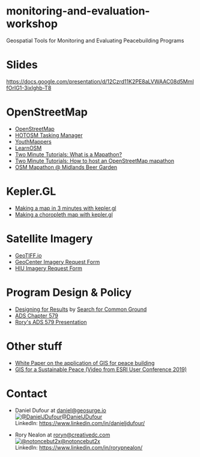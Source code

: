 # monitoring-and-evaluation-workshop
Geospatial Tools for Monitoring and Evaluating Peacebuilding Programs

# Slides
https://docs.google.com/presentation/d/12Czrd11K2PE8aLVWAAC08d5MmIfOrIG1-3ixIghb-T8

# OpenStreetMap
- [OpenStreetMap](https://openstreetmap.org)
- [HOTOSM Tasking Manager](https://tasks.hotosm.org)
- [YouthMappers](https://www.youthmappers.org/)
- [LearnOSM](https://learnosm.org/en/)
- [Two Minute Tutorials: What is a Mapathon?](https://youtu.be/pAcsCmvG2hs)
- [Two Minute Tutorials: How to host an OpenStreetMap mapathon](https://youtu.be/njxePdKn1pI)
- [OSM Mapathon @ Midlands Beer Garden](https://www.eventbrite.com/e/october-validation-mappy-hour-tickets-73110624847)

# Kepler.GL
- [Making a map in 3 minutes with kepler.gl](https://medium.com/vis-gl/animating-40-years-of-california-earthquakes-e4ffcdd4a289)
- [Making a choropleth map with kepler.gl](https://medium.com/vis-gl/visualizing-u-s-county-unemployment-with-kepler-gl-c5f2ed31c71)

# Satellite Imagery
- [GeoTIFF.io](https://geotiff.io)
- [GeoCenter Imagery Request Form](https://geocenterusaid.org/remotesensing/request.html)
- [HIU Imagery Request Form](https://hiu.state.gov/imagery/request/)

# Program Design & Policy
- [Designing for Results](https://www.sfcg.org/Documents/manualpart1.pdf) by [Search for Common Ground](https://www.sfcg.org/)
- [ADS Chapter 579](https://www.usaid.gov/ads/policy/500/579)
- [Rory's ADS 579 Presentation](https://notoncebut2x.github.io/ads579Presentation/#/)

# Other stuff
- [White Paper on the application of GIS for peace building](https://www.sipri.org/sites/default/files/2017-09/session_report_no_17.pdf)
- [GIS for a Sustainable Peace (Video from ESRI User Conference 2019)](https://www.esri.com/videos/watch?videoid=eT3ys_9ua4s)

# Contact
- Daniel Dufour at daniel@geosurge.io
</br>[![@DanielJDufour](http://i.imgur.com/tXSoThF.png)@DanielJDufour](https://twitter.com/DanielJDufour)
</br>LinkedIn: https://www.linkedin.com/in/danieljdufour/

- Rory Nealon at roryn@creativedc.com
</br>[![@notoncebut2x](http://i.imgur.com/tXSoThF.png)@notoncebut2x](https://twitter.com/notoncebut2x)
</br>LinkedIn: https://www.linkedin.com/in/rorypnealon/
